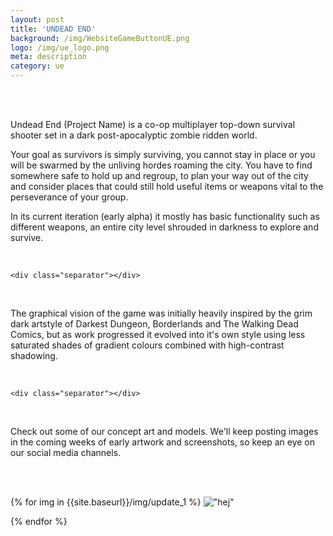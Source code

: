 ```yaml
---
layout: post
title: 'UNDEAD END'
background: /img/WebsiteGameButtonUE.png
logo: /img/ue_logo.png
meta: description
category: ue
---
```


<br>
<br>

Undead End (Project Name) is a co-op multiplayer top-down survival shooter set in a dark post-apocalyptic zombie ridden world.

Your goal as survivors is simply surviving, you cannot stay in place or you will be swarmed by the unliving hordes roaming the city. You have to find somewhere safe to hold up and regroup, to plan your way out of the city and consider places that could still hold useful items or weapons vital to the perseverance of your group.

In its current iteration (early alpha) it mostly has basic functionality such as different weapons, an entire city level shrouded in darkness to explore and survive.

<br>

    <div class="separator"></div>

<br>

The graphical vision of the game was initially heavily inspired by the grim dark artstyle of Darkest Dungeon, Borderlands and The Walking Dead Comics, but as work progressed it evolved into it's own style using less saturated shades of gradient colours combined with high-contrast shadowing.

<br>

    <div class="separator"></div>

<br>

Check out some of our concept art and models. We'll keep posting images in the coming weeks of early artwork and screenshots, so keep an eye on our social media channels.

<br>
<br>

{% for img in {{site.baseurl}}/img/update_1 %}
    !["hej"](img)
    
{% endfor %}